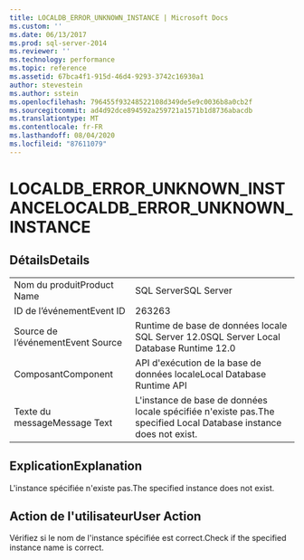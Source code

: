 ```yaml
---
title: LOCALDB_ERROR_UNKNOWN_INSTANCE | Microsoft Docs
ms.custom: ''
ms.date: 06/13/2017
ms.prod: sql-server-2014
ms.reviewer: ''
ms.technology: performance
ms.topic: reference
ms.assetid: 67bca4f1-915d-46d4-9293-3742c16930a1
author: stevestein
ms.author: sstein
ms.openlocfilehash: 796455f93248522108d349de5e9c0036b8a0cb2f
ms.sourcegitcommit: ad4d92dce894592a259721a1571b1d8736abacdb
ms.translationtype: MT
ms.contentlocale: fr-FR
ms.lasthandoff: 08/04/2020
ms.locfileid: "87611079"
---
```

# <a name="localdb_error_unknown_instance"></a><span data-ttu-id="75676-102">LOCALDB_ERROR_UNKNOWN_INSTANCE</span><span class="sxs-lookup"><span data-stu-id="75676-102">LOCALDB_ERROR_UNKNOWN_INSTANCE</span></span>
    
## <a name="details"></a><span data-ttu-id="75676-103">Détails</span><span class="sxs-lookup"><span data-stu-id="75676-103">Details</span></span>  
  
|||  
|-|-|  
|<span data-ttu-id="75676-104">Nom du produit</span><span class="sxs-lookup"><span data-stu-id="75676-104">Product Name</span></span>|<span data-ttu-id="75676-105">SQL Server</span><span class="sxs-lookup"><span data-stu-id="75676-105">SQL Server</span></span>|  
|<span data-ttu-id="75676-106">ID de l’événement</span><span class="sxs-lookup"><span data-stu-id="75676-106">Event ID</span></span>|<span data-ttu-id="75676-107">263</span><span class="sxs-lookup"><span data-stu-id="75676-107">263</span></span>|  
|<span data-ttu-id="75676-108">Source de l’événement</span><span class="sxs-lookup"><span data-stu-id="75676-108">Event Source</span></span>|<span data-ttu-id="75676-109">Runtime de base de données locale SQL Server 12.0</span><span class="sxs-lookup"><span data-stu-id="75676-109">SQL Server Local Database Runtime 12.0</span></span>|  
|<span data-ttu-id="75676-110">Composant</span><span class="sxs-lookup"><span data-stu-id="75676-110">Component</span></span>|<span data-ttu-id="75676-111">API d'exécution de la base de données locale</span><span class="sxs-lookup"><span data-stu-id="75676-111">Local Database Runtime API</span></span>|  
|<span data-ttu-id="75676-112">Texte du message</span><span class="sxs-lookup"><span data-stu-id="75676-112">Message Text</span></span>|<span data-ttu-id="75676-113">L'instance de base de données locale spécifiée n'existe pas.</span><span class="sxs-lookup"><span data-stu-id="75676-113">The specified Local Database instance does not exist.</span></span>|  
  
## <a name="explanation"></a><span data-ttu-id="75676-114">Explication</span><span class="sxs-lookup"><span data-stu-id="75676-114">Explanation</span></span>  
 <span data-ttu-id="75676-115">L'instance spécifiée n'existe pas.</span><span class="sxs-lookup"><span data-stu-id="75676-115">The specified instance does not exist.</span></span>  
  
## <a name="user-action"></a><span data-ttu-id="75676-116">Action de l'utilisateur</span><span class="sxs-lookup"><span data-stu-id="75676-116">User Action</span></span>  
 <span data-ttu-id="75676-117">Vérifiez si le nom de l'instance spécifiée est correct.</span><span class="sxs-lookup"><span data-stu-id="75676-117">Check if the specified instance name is correct.</span></span>  
  
  
